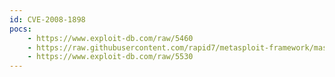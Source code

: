 ```yaml
---
id: CVE-2008-1898
pocs:
    - https://www.exploit-db.com/raw/5460
    - https://raw.githubusercontent.com/rapid7/metasploit-framework/master/modules/exploits/windows/fileformat/msworks_wkspictureinterface.rb
    - https://www.exploit-db.com/raw/5530
---
```

